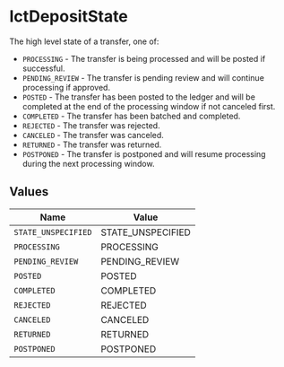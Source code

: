 # IctDepositState

The high level state of a transfer, one of:
- `PROCESSING` - The transfer is being processed and will be posted if successful.
- `PENDING_REVIEW` - The transfer is pending review and will continue processing if approved.
- `POSTED` - The transfer has been posted to the ledger and will be completed at the end of the processing window if not canceled first.
- `COMPLETED` - The transfer has been batched and completed.
- `REJECTED` - The transfer was rejected.
- `CANCELED` - The transfer was canceled.
- `RETURNED` - The transfer was returned.
- `POSTPONED` - The transfer is postponed and will resume processing during the next processing window.


## Values

| Name                | Value               |
| ------------------- | ------------------- |
| `STATE_UNSPECIFIED` | STATE_UNSPECIFIED   |
| `PROCESSING`        | PROCESSING          |
| `PENDING_REVIEW`    | PENDING_REVIEW      |
| `POSTED`            | POSTED              |
| `COMPLETED`         | COMPLETED           |
| `REJECTED`          | REJECTED            |
| `CANCELED`          | CANCELED            |
| `RETURNED`          | RETURNED            |
| `POSTPONED`         | POSTPONED           |